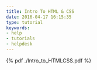 ```yaml
---
title: Intro To HTML & CSS
date: 2016-04-17 16:15:35
type: tutorial
keywords:
- help
- tutorials
- helpdesk
---
```


{% pdf ./Intro_to_HTMLCSS.pdf %}
